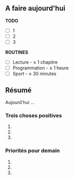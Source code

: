## A faire aujourd'hui

**TODO**

- [ ]  1
- [ ]  2
- [ ]  3

**ROUTINES**

- [ ]  Lecture - ≥ 1 chapitre
- [ ]  Programmation - ≥ 1 heure
- [ ]  Sport - ≥ 30 minutes

## Résumé

Aujourd'hui ...

### Trois choses positives

1.

2.

3.

### Priorités pour demain

1.

2.

3.